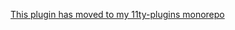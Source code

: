 [This plugin has moved to my 11ty-plugins monorepo](https://github.com/NotWoods/11ty-plugins/tree/main/packages/date)

